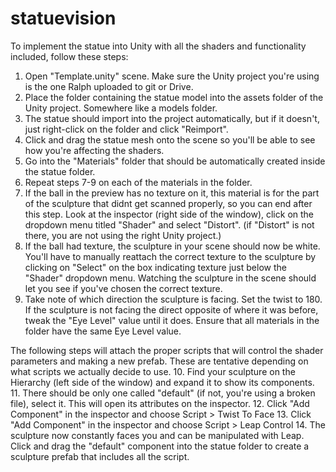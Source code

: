# statuevision
To implement the statue into Unity with all the shaders and functionality included, follow these steps:
1. Open "Template.unity" scene. Make sure the Unity project you're using is the one Ralph uploaded to git or Drive.
2. Place the folder containing the statue model into the assets folder of the Unity project. Somewhere like a models folder.
3. The statue should import into the project automatically, but if it doesn't, just right-click on the folder and click "Reimport".
4. Click and drag the statue mesh onto the scene so you'll be able to see how you're affecting the shaders.
5. Go into the "Materials" folder that should be automatically created inside the statue folder.
6. Repeat steps 7-9 on each of the materials in the folder.
7. If the ball in the preview has no texture on it, this material is for the part of the sculpture that didnt get scanned properly, so you can end after this step. Look at the inspector (right side of the window), click on the dropdown menu titled "Shader" and select "Distort". (if "Distort" is not there, you are not using the right Unity project.)
8. If the ball had texture, the sculpture in your scene should now be white. You'll have to manually reattach the correct texture to the sculpture by clicking on "Select" on the box indicating texture just below the "Shader" dropdown menu. Watching the sculpture in the scene should let you see if you've chosen the correct texture.
9. Take note of which direction the sculpture is facing. Set the twist to 180. If the sculpture is not facing the direct opposite of where it was before, tweak the "Eye Level" value until it does. Ensure that all materials in the folder have the same Eye Level value.

The following steps will attach the proper scripts that will control the shader parameters and making a new prefab. These are tentative depending on what scripts we actually decide to use.
10. Find your sculpture on the Hierarchy (left side of the window) and expand it to show its components.
11. There should be only one called "default" (if not, you're using a broken file), select it. This will open its attributes on the inspector.
12. Click "Add Component" in the inspector and choose Script > Twist To Face
13. Click "Add Component" in the inspector and choose Script > Leap Control
14. The sculpture now constantly faces you and can be manipulated with Leap. Click and drag the "default" component into the statue folder to create a sculpture prefab that includes all the script. 
